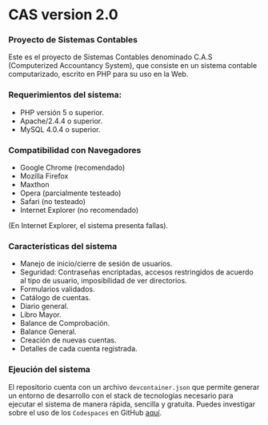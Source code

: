 CAS version 2.0
=====

### Proyecto de Sistemas Contables

Este es el proyecto de Sistemas Contables denominado C.A.S (Computerized Accountancy System), que consiste en un sistema
contable computarizado, escrito en PHP para su uso en la Web.


### Requerimientos del sistema:

* PHP versión 5 o superior.
* Apache/2.4.4 o superior.
* MySQL 4.0.4 o superior.


### Compatibilidad con Navegadores

* Google Chrome (recomendado)
* Mozilla Firefox
* Maxthon
* Opera (parcialmente testeado)
* Safari (no testeado)
* Internet Explorer (no recomendado)

(En Internet Explorer, el sistema presenta fallas).


### Características del sistema

* Manejo de inicio/cierre de sesión de usuarios.
* Seguridad: Contraseñas encriptadas, accesos restringidos de acuerdo al tipo de usuario, imposibilidad de ver 
  directorios.
* Formularios validados.
* Catálogo de cuentas.
* Diario general.
* Libro Mayor.
* Balance de Comprobación.
* Balance General.
* Creación de nuevas cuentas.
* Detalles de cada cuenta registrada.

### Ejeución del sistema

El repositorio cuenta con un archivo `devcontainer.json` que permite generar un entorno de desarrollo con el stack de tecnologías necesario para ejecutar el sistema de manera rápida, sencilla y gratuita. Puedes investigar sobre el uso de los `Codespaces` en GitHub [aquí](https://github.com/features/codespaces).
